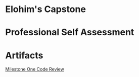 # Elohim's Capstone

# Professional Self Assessment










# Artifacts
[Milestone One Code Review](https://youtu.be/JFAPfgDiEBk)
